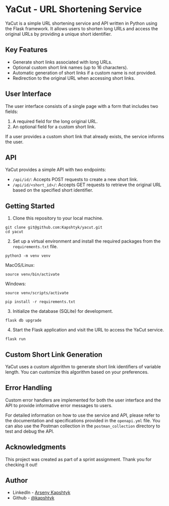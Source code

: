 # YaCut - URL Shortening Service

YaCut is a simple URL shortening service and API written in Python using the Flask framework. It allows users to shorten long URLs and access the original URLs by providing a unique short identifier.

## Key Features

- Generate short links associated with long URLs.
- Optional custom short link names (up to 16 characters).
- Automatic generation of short links if a custom name is not provided.
- Redirection to the original URL when accessing short links.

## User Interface

The user interface consists of a single page with a form that includes two fields:

1. A required field for the long original URL.
2. An optional field for a custom short link.

If a user provides a custom short link that already exists, the service informs the user.

## API

YaCut provides a simple API with two endpoints:

- `/api/id/`: Accepts POST requests to create a new short link.
- `/api/id/<short_id>/`: Accepts GET requests to retrieve the original URL based on the specified short identifier.

## Getting Started

1. Clone this repository to your local machine.
```
git clone git@github.com:Kapshtyk/yacut.git
cd yacut
```
2. Set up a virtual environment and install the required packages from the `requirements.txt` file.
```
python3 -m venv venv
```
MacOS/Linux:
```
source venv/bin/activate
```
Windows:
```
source venv/scripts/activate
```
```
pip install -r requirements.txt
```
3. Initialize the database (SQLite) for development.
```
flask db upgrade
```
4. Start the Flask application and visit the URL to access the YaCut service.
```
flask run
```

## Custom Short Link Generation

YaCut uses a custom algorithm to generate short link identifiers of variable length. You can customize this algorithm based on your preferences.

## Error Handling

Custom error handlers are implemented for both the user interface and the API to provide informative error messages to users.

For detailed information on how to use the service and API, please refer to the documentation and specifications provided in the `openapi.yml` file. You can also use the Postman collection in the `postman_collection` directory to test and debug the API.

## Acknowledgments

This project was created as part of a sprint assignment. Thank you for checking it out!

## Author
- LinkedIn - [Arseny Kapshtyk](https://www.linkedin.com/in/kapshtyk/)
- Github - [@kapshtyk](https://github.com/Kapshtyk)


